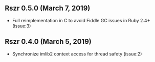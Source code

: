 ## Rszr 0.5.0 (March 7, 2019) ##

*   Full reimplementation in C to avoid Fiddle GC issues in Ruby 2.4+ (issue:3)


## Rszr 0.4.0 (March 5, 2019) ##

*   Synchronize imlib2 context access for thread safety (issue:2)

